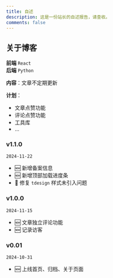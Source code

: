 ```yaml
---
title: 自述
description: 这是一份站长的自述报告，请查收。
comments: false
---
```


## 关于博客
  **前端** `React`  
  **后端** `Python`

**内容**：文章不定期更新

**计划**： 
  - 文章点赞功能
  - 评论点赞功能
  - 工具库
  - ...

### v1.1.0

  `2024-11-22`
  - 🆕 新增备案信息
  - 🆕 新增顶部加载进度条
  - 🐞 修复 `tdesign` 样式未引入问题

### v1.0.0

  `2024-11-15`
  - 🆕 文章独立评论功能
  - 🆕 记录访客

### v0.01

  `2024-10-31`
  -  🆕 上线首页、归档、关于页面

